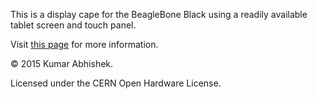 This is a display cape for the BeagleBone Black using a readily available tablet screen and touch panel.

Visit [this page](https://hackaday.io/project/4410-yet-another-beaglebone-displaycaptouch-cape) for more information.

© 2015 Kumar Abhishek.

Licensed under the CERN Open Hardware License.
